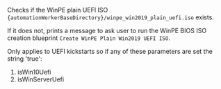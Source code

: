 Checks if the WinPE plain UEFI ISO `{automationWorkerBaseDirectory}/winpe_win2019_plain_uefi.iso` exists.

If it does not, prints a message to ask user to run the WinPE BIOS ISO creation blueprint `Create WinPE Plain Win2019 UEFI ISO`.

Only applies to UEFI kickstarts so if any of these parameters are set the string 'true':

1. isWin10Uefi
2. isWinServerUefi